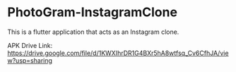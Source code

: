 # PhotoGram-InstagramClone

This is a flutter application that acts as an Instagram clone.

APK Drive Link: https://drive.google.com/file/d/1KWXIhrDR1G4BXr5hA8wtfsq_Cv6CfhJA/view?usp=sharing
